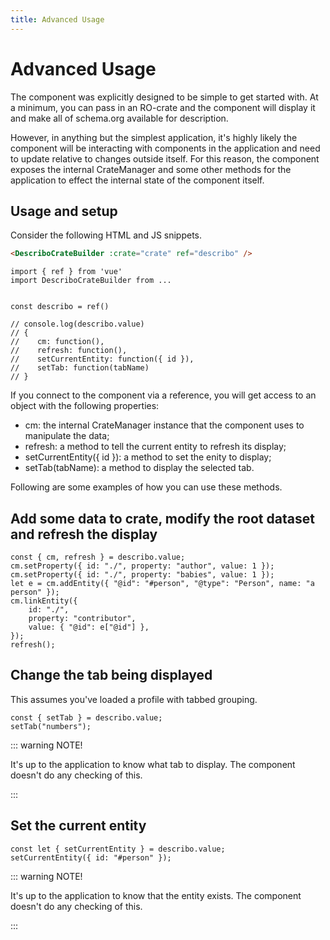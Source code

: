 ```yaml
---
title: Advanced Usage
---
```


# Advanced Usage

The component was explicitly designed to be simple to get started with. At a minimum, you can pass
in an RO-crate and the component will display it and make all of schema.org available for
description.

However, in anything but the simplest application, it's highly likely the component will be
interacting with components in the application and need to update relative to changes outside
itself. For this reason, the component exposes the internal CrateManager and some other methods for
the application to effect the internal state of the component itself.

## Usage and setup

Consider the following HTML and JS snippets.

```html
<DescriboCrateBuilder :crate="crate" ref="describo" />
```

```JS
import { ref } from 'vue'
import DescriboCrateBuilder from ...


const describo = ref()

// console.log(describo.value)
// {
//    cm: function(),
//    refresh: function(),
//    setCurrentEntity: function({ id }),
//    setTab: function(tabName)
// }
```

If you connect to the component via a reference, you will get access to an object with the following
properties:

-   cm: the internal CrateManager instance that the component uses to manipulate the data;
-   refresh: a method to tell the current entity to refresh its display;
-   setCurrentEntity({ id }): a method to set the enity to display;
-   setTab(tabName): a method to display the selected tab.

Following are some examples of how you can use these methods.

## Add some data to crate, modify the root dataset and refresh the display

```JS
const { cm, refresh } = describo.value;
cm.setProperty({ id: "./", property: "author", value: 1 });
cm.setProperty({ id: "./", property: "babies", value: 1 });
let e = cm.addEntity({ "@id": "#person", "@type": "Person", name: "a person" });
cm.linkEntity({
    id: "./",
    property: "contributor",
    value: { "@id": e["@id"] },
});
refresh();
```

## Change the tab being displayed

This assumes you've loaded a profile with tabbed grouping.

```JS
const { setTab } = describo.value;
setTab("numbers");
```

::: warning NOTE!

It's up to the application to know what tab to display. The component doesn't do any checking of
this.

:::

## Set the current entity

```JS
const let { setCurrentEntity } = describo.value;
setCurrentEntity({ id: "#person" });
```

::: warning NOTE!

It's up to the application to know that the entity exists. The component doesn't do any checking of
this.

:::
